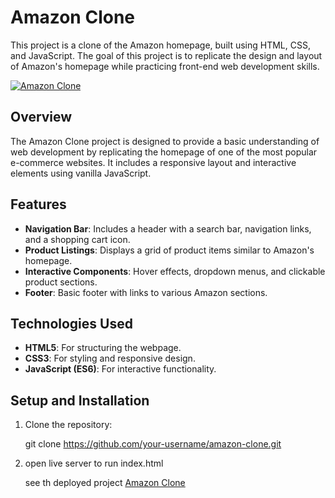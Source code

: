# Amazon Clone

This project is a clone of the Amazon homepage, built using HTML, CSS, and JavaScript.
The goal of this project is to replicate the design and layout of Amazon's homepage while practicing front-end web development skills.

[![Amazon Clone](https://i.postimg.cc/fbFf4TDF/Screenshot-7.png)](https://postimg.cc/mcYHC4cN)

## Overview

The Amazon Clone project is designed to provide a basic understanding of web development by replicating
the homepage of one of the most popular e-commerce websites. It includes a responsive layout and interactive elements using vanilla JavaScript.

## Features


- **Navigation Bar**: Includes a header with a search bar, navigation links, and a shopping cart icon.
- **Product Listings**: Displays a grid of product items similar to Amazon's homepage.
- **Interactive Components**: Hover effects, dropdown menus, and clickable product sections.
- **Footer**: Basic footer with links to various Amazon sections.

## Technologies Used

- **HTML5**: For structuring the webpage.
- **CSS3**: For styling and responsive design.
- **JavaScript (ES6)**: For interactive functionality.

## Setup and Installation

1. Clone the repository:

   git clone https://github.com/your-username/amazon-clone.git
   
2. open live server to run index.html

   see th deployed project [Amazon Clone](https://asiya338.github.io/Amazon-clone-project)
